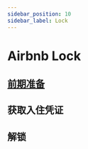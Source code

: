```yaml
---
sidebar_position: 10
sidebar_label: Lock
---
```


# Airbnb Lock

## [前期准备](./prerequisites)

## 获取入住凭证

## 解锁
